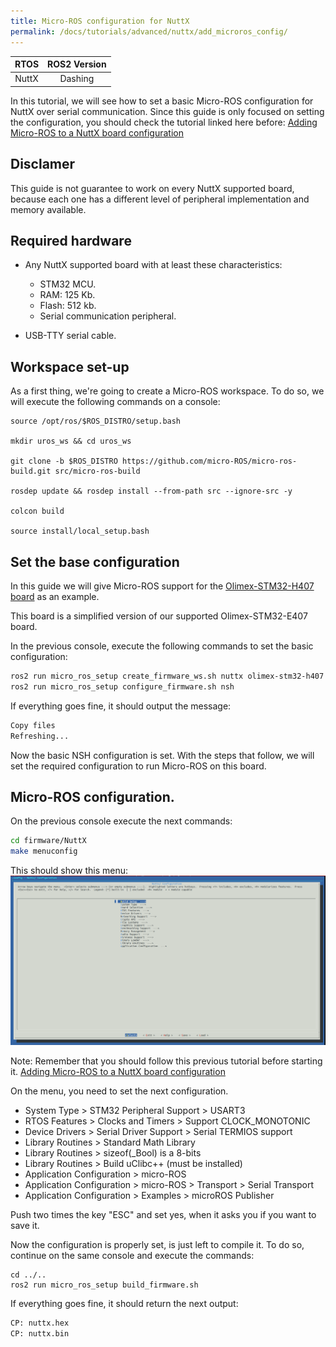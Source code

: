 ```yaml
---
title: Micro-ROS configuration for NuttX
permalink: /docs/tutorials/advanced/nuttx/add_microros_config/
---
```


|  RTOS | ROS2 Version |
|:-----:|:------------:|
| NuttX |   Dashing   |

In this tutorial, we will see how to set a basic Micro-ROS configuration for NuttX over serial communication. Since this guide is only focused on setting the configuration, you should check the tutorial linked here before: [Adding Micro-ROS to a NuttX board configuration](https://micro-ros.github.io/docs/tutorials/advanced/nuttx/microros_nuttx_bsp/)

## Disclamer

This guide is not guarantee to work on every NuttX supported board, because each one has a different level of peripheral implementation and memory available.

## Required hardware

- Any NuttX supported board with at least these characteristics:
    - STM32 MCU.
    - RAM: 125 Kb.
    - Flash: 512 kb.
    - Serial communication peripheral.

- USB-TTY serial cable.

## Workspace set-up

As a first thing, we're going to create a Micro-ROS workspace. To do so, we will execute the following commands on a console:

```
source /opt/ros/$ROS_DISTRO/setup.bash

mkdir uros_ws && cd uros_ws

git clone -b $ROS_DISTRO https://github.com/micro-ROS/micro-ros-build.git src/micro-ros-build

rosdep update && rosdep install --from-path src --ignore-src -y

colcon build

source install/local_setup.bash
```



## Set the base configuration

 In this guide we will give Micro-ROS support for the [Olimex-STM32-H407 board](https://www.olimex.com/Products/ARM/ST/STM32-H407/open-source-hardware) as an example.

This board is a simplified version of our supported Olimex-STM32-E407 board. 

In the previous console, execute the following commands to set the basic configuration:
```bash
ros2 run micro_ros_setup create_firmware_ws.sh nuttx olimex-stm32-h407
ros2 run micro_ros_setup configure_firmware.sh nsh
```

If everything goes fine, it should output the message:
```bash
Copy files
Refreshing...
```

Now the basic NSH configuration is set. With the steps that follow, we will set the required configuration to run Micro-ROS on this board.

## Micro-ROS configuration.

On the previous console execute the next commands:
```bash
cd firmware/NuttX
make menuconfig
```

This should show this menu:
![](images/nuttx_menuconfig.png)

Note: Remember that you should follow this previous tutorial before starting it. [Adding Micro-ROS to a NuttX board configuration](https://micro-ros.github.io/docs/tutorials/advanced/nuttx/microros_nuttx_bsp/)

On the menu, you need to set the next configuration.

- System Type > STM32 Peripheral Support > USART3
- RTOS Features > Clocks and Timers > Support CLOCK_MONOTONIC
- Device Drivers > Serial Driver Support > Serial TERMIOS support
- Library Routines > Standard Math Library
- Library Routines > sizeof(_Bool) is a 8-bits
- Library Routines > Build uClibc++ (must be installed) 
- Application Configuration > micro-ROS
- Application Configuration > micro-ROS > Transport > Serial Transport
- Application Configuration > Examples > microROS Publisher

Push two times the key "ESC" and set yes, when it asks you if you want to save it.

Now the configuration is properly set, is just left to compile it. To do so, continue on the same console and execute the commands:
```
cd ../..
ros2 run micro_ros_setup build_firmware.sh
```

If everything goes fine, it should return the next output:
```bash
CP: nuttx.hex
CP: nuttx.bin
```
